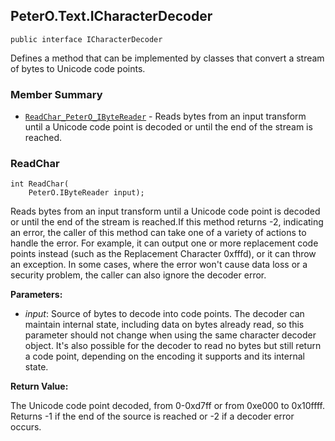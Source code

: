 ## PeterO.Text.ICharacterDecoder

    public interface ICharacterDecoder

Defines a method that can be implemented by classes that convert a stream of bytes to Unicode code points.

### Member Summary
* <code>[ReadChar_PeterO_IByteReader](#ReadChar_PeterO_IByteReader)</code> - Reads bytes from an input transform until a Unicode code point is decoded or until the end of the stream is reached.

<a id="ReadChar_PeterO_IByteReader"></a>
### ReadChar

    int ReadChar(
        PeterO.IByteReader input);

Reads bytes from an input transform until a Unicode code point is decoded or until the end of the stream is reached.If this method returns -2, indicating an error, the caller of this method can take one of a variety of actions to handle the error. For example, it can output one or more replacement code points instead (such as the Replacement Character 0xfffd), or it can throw an exception. In some cases, where the error won't cause data loss or a security problem, the caller can also ignore the decoder error.

<b>Parameters:</b>

 * <i>input</i>: Source of bytes to decode into code points. The decoder can maintain internal state, including data on bytes already read, so this parameter should not change when using the same character decoder object. It's also possible for the decoder to read no bytes but still return a code point, depending on the encoding it supports and its internal state.

<b>Return Value:</b>

The Unicode code point decoded, from 0-0xd7ff or from 0xe000 to 0x10ffff. Returns -1 if the end of the source is reached or -2 if a decoder error occurs.
